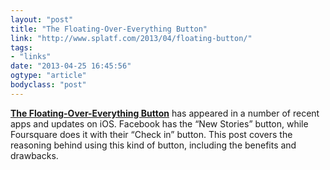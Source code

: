 ```yaml
---
layout: "post"
title: "The Floating-Over-Everything Button"
link: "http://www.splatf.com/2013/04/floating-button/"
tags: 
- "links"
date: "2013-04-25 16:45:56"
ogtype: "article"
bodyclass: "post"
---
```


[**The Floating-Over-Everything Button**](http://www.splatf.com/2013/04/floating-button/) has appeared in a number of recent apps and updates on iOS. Facebook has the “New Stories” button, while Foursquare does it with their “Check in” button. This post covers the reasoning behind using this kind of button, including the benefits and drawbacks.